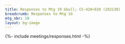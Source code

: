 ```yaml
---
title: Responses to Mtg 19 &bull; CS-428+828 (202130)
breadcrumb: Responses to Mtg 19
mtg_nbr: 19
layout: bg-image
---
```


{%- include meetings/responses.html -%}
